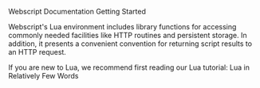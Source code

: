 Webscript Documentation
Getting Started

Webscript's Lua environment includes library functions for accessing commonly needed facilities like HTTP routines and persistent storage. In addition, it presents a convenient convention for returning script results to an HTTP request.

If you are new to Lua, we recommend first reading our Lua tutorial: Lua in Relatively Few Words
